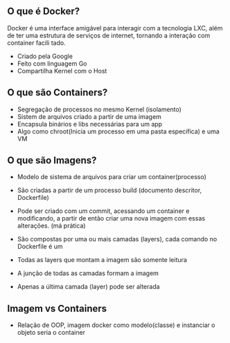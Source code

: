 ## O que é Docker?

Docker é uma interface amigável para interagir com a 
tecnologia LXC, além de ter uma estrutura de serviços
de internet, tornando a interação com container facili
tado.

- Criado pela Google
- Feito com linguagem Go
- Compartilha Kernel com o Host

## O que são Containers?

- Segregação de processos no mesmo Kernel (isolamento)
- Sistem de arquivos criado a partir de uma imagem
- Encapsula binários e libs necessárias para um app
- Algo como chroot(Inicia um processo em uma pasta específica) e uma VM

## O que são Imagens?

- Modelo de sistema de arquivos para criar um container(processo)

- São criadas a partir de um processo build (documento descritor, Dockerfile)

- Pode ser criado com um commit, acessando um container e modificando, a partir
de então criar uma nova imagem com essas alterações. (má prática)

- São compostas por uma ou mais camadas (layers), cada comando no Dockerfile é um

- Todas as layers que montam a imagem são somente leitura

- A junção de todas as camadas formam a imagem

- Apenas a última camada (layer) pode ser alterada

## Imagem vs Containers

- Relação de OOP, imagem docker como modelo(classe) e instanciar
o objeto seria o container
